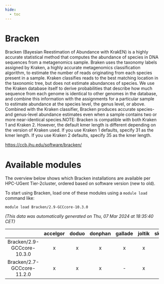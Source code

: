 ```yaml
---
hide:
  - toc
---
```


Bracken
=======


Bracken (Bayesian Reestimation of Abundance with KrakEN) is a highly accurate statistical method that computes the abundance of species in DNA sequences from a metagenomics sample. Braken uses the taxonomy labels assigned by Kraken, a highly accurate metagenomics classification algorithm, to estimate the number of reads originating from each species present in a sample. Kraken classifies reads to the best matching location in the taxonomic tree, but does not estimate abundances of species. We use the Kraken database itself to derive probabilities that describe how much sequence from each genome is identical to other genomes in the database, and combine this information with the assignments for a particular sample to estimate abundance at the species level, the genus level, or above. Combined with the Kraken classifier, Bracken produces accurate species- and genus-level abundance estimates even when a sample contains two or more near-identical species.NOTE: Bracken is compatible with both Kraken 1 and Kraken 2. However, the default kmer length is different depending on the version of Kraken used. If you use Kraken 1 defaults, specify 31 as the kmer length. If you use Kraken 2 defaults, specify 35 as the kmer length.

https://ccb.jhu.edu/software/bracken/
# Available modules


The overview below shows which Bracken installations are available per HPC-UGent Tier-2cluster, ordered based on software version (new to old).

To start using Bracken, load one of these modules using a `module load` command like:

```shell
module load Bracken/2.9-GCCcore-10.3.0
```

*(This data was automatically generated on Thu, 07 Mar 2024 at 18:35:40 CET)*  

| |accelgor|doduo|donphan|gallade|joltik|skitty|
| :---: | :---: | :---: | :---: | :---: | :---: | :---: |
|Bracken/2.9-GCCcore-10.3.0|x|x|x|x|x|x|
|Bracken/2.7-GCCcore-11.2.0|x|x|x|-|x|x|
